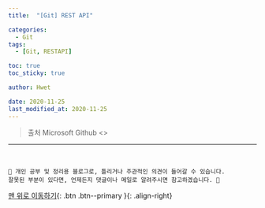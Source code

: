 ```yaml
---
title:  "[Git] REST API" 

categories:
  - Git
tags:
  - [Git, RESTAPI]

toc: true
toc_sticky: true

author: Hwet

date: 2020-11-25
last_modified_at: 2020-11-25
---
```



> 출처 Microsoft Github <>



***
<br>

    📢 개인 공부 및 정리용 블로그로, 틀리거나 주관적인 의견이 들어갈 수 있습니다.
    잘못된 부분이 있다면, 언제든지 댓글이나 메일로 알려주시면 참고하겠습니다. 🔔

[맨 위로 이동하기](#){: .btn .btn--primary }{: .align-right}
